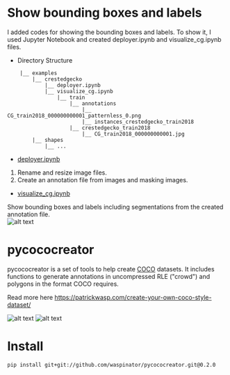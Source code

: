 # Show bounding boxes and labels
I added codes for showing the bounding boxes and labels. To show it, I used Jupyter Notebook and created deployer.ipynb and visualize_cg.ipynb files.

- Directory Structure  
```Shell
    |__ examples					
        |__ crestedgecko
        	|__ deployer.ipynb
        	|__ visualize_cg.ipynb
            	|__ train
            		|__ annotations
            			|__ CG_train2018_000000000001_patternless_0.png
            			|__ instances_crestedgecko_train2018
            		|__ crestedgecko_train2018
            			|__ CG_train2018_000000000001.jpg
        |__ shapes
        	|__ ...	        
```
- [deployer.ipynb](https://github.com/asyncbridge/pycococreator/blob/master/examples/crestedgecko/deployer.ipynb)  
1) Rename and resize image files.  
2) Create an annotation file from images and masking images.    
- [visualize_cg.ipynb](https://github.com/asyncbridge/pycococreator/blob/master/examples/crestedgecko/visualize_cg.ipynb)  
  
Show bounding boxes and labels including segmentations from the created annotation file.  
![alt text](https://github.com/asyncbridge/pycococreator/blob/master/examples/crestedgecko/output_6_0.png "output")

# pycococreator

pycococreator is a set of tools to help create [COCO](http://cocodataset.org) datasets. It includes functions to generate annotations in uncompressed RLE ("crowd") and polygons in the format COCO requires.

Read more here https://patrickwasp.com/create-your-own-coco-style-dataset/

![alt text](https://i.imgur.com/iQSPjeC.png "input files")
![alt text](https://i.imgur.com/py2aYK9.png "output")

# Install

`pip install git+git://github.com/waspinator/pycococreator.git@0.2.0`  
